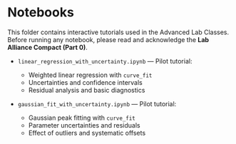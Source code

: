 # Notebooks

This folder contains interactive tutorials used in the Advanced Lab Classes.
Before running any notebook, please read and acknowledge the **Lab Alliance Compact (Part 0)**.

- `linear_regression_with_uncertainty.ipynb` — Pilot tutorial:
  - Weighted linear regression with `curve_fit`
  - Uncertainties and confidence intervals
  - Residual analysis and basic diagnostics

- `gaussian_fit_with_uncertainty.ipynb` — Pilot tutorial:
  - Gaussian peak fitting with `curve_fit`
  - Parameter uncertainties and residuals
  - Effect of outliers and systematic offsets

